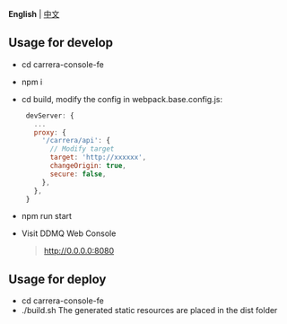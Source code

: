 **English** | [中文](./README_CN.md)
## Usage for develop
*  cd carrera-console-fe 
*  npm i
*  cd build, modify the config in webpack.base.config.js:
     ``` js
      devServer: {
        ...
        proxy: {
          '/carrera/api': {
            // Modify target
            target: 'http://xxxxxx',
            changeOrigin: true,
            secure: false,
          },
        },
      }
     ```
*  npm run start
*  Visit DDMQ Web Console  

    > <http://0.0.0.0:8080>


## Usage for deploy
* cd carrera-console-fe 
* ./build.sh
The generated static resources are placed in the dist folder